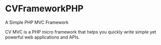 CVFrameworkPHP
==============

A Simple PHP MVC Framework

CV MVC is a PHP micro framework that helps you quickly write simple yet powerful web applications and APIs.
